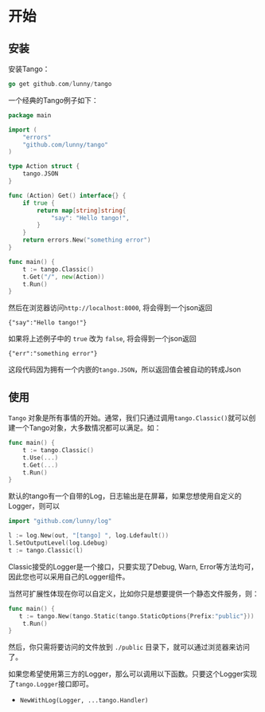 # 开始

## 安装

安装Tango：

```go
go get github.com/lunny/tango
```

一个经典的Tango例子如下：

```go
package main

import (
    "errors"
    "github.com/lunny/tango"
)

type Action struct {
    tango.JSON
}

func (Action) Get() interface{} {
    if true {
        return map[string]string{
            "say": "Hello tango!",
        }
    }
    return errors.New("something error")
}

func main() {
    t := tango.Classic()
    t.Get("/", new(Action))
    t.Run()
}
```

然后在浏览器访问`http://localhost:8000`, 将会得到一个json返回
```
{"say":"Hello tango!"}
```

如果将上述例子中的 `true` 改为 `false`, 将会得到一个json返回
```
{"err":"something error"}
```

这段代码因为拥有一个内嵌的`tango.JSON`，所以返回值会被自动的转成Json

## 使用

`Tango` 对象是所有事情的开始。通常，我们只通过调用```tango.Classic()```就可以创建一个Tango对象，大多数情况都可以满足。如：

```Go
func main() {
    t := tango.Classic()
    t.Use(...)
    t.Get(...)
    t.Run()
}
```

默认的tango有一个自带的Log，日志输出是在屏幕，如果您想使用自定义的Logger，则可以
```Go
import "github.com/lunny/log"

l := log.New(out, "[tango] ", log.Ldefault())
l.SetOutputLevel(log.Ldebug)
t := tango.Classic(l)
```

Classic接受的Logger是一个接口，只要实现了Debug, Warn, Error等方法均可，因此您也可以采用自己的Logger组件。

当然可扩展性体现在你可以自定义，比如你只是想要提供一个静态文件服务，则：
```Go
func main() {
   t := tango.New(tango.Static(tango.StaticOptions{Prefix:"public"}))
    t.Run()
}
```
然后，你只需将要访问的文件放到 `./public` 目录下，就可以通过浏览器来访问了。

如果您希望使用第三方的Logger，那么可以调用以下函数。只要这个Logger实现了```tango.Logger```接口即可。

* `NewWithLog(Logger, ...tango.Handler)`
